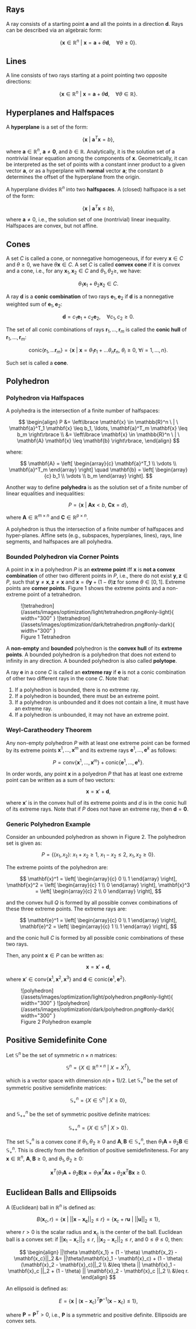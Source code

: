 ## Rays

A ray consists of a starting point $\mathbf{a}$ and all the points in a direction $\mathbf{d}$. Rays can be described via an algebraic form:

$$
\left\lbrace \mathbf{x} \in \mathbb{R}^n \ | \ \mathbf{x} = \mathbf{a} + \theta \mathbf{d}, \quad \forall \theta \geq 0 \right\rbrace.
$$

## Lines

A line consists of two rays starting at a point pointing two opposite directions:

$$
\left\lbrace \mathbf{x} \in \mathbb{R}^n \ | \ \mathbf{x} = \mathbf{a} + \theta \mathbf{d}, \quad \forall \theta \in \mathbb{R} \right\rbrace.
$$

## Hyperplanes and Halfspaces

A **hyperplane** is a set of the form:

$$
\left\lbrace \mathbf{x} \ | \ \mathbf{a}^T \mathbf{x} = b \right\rbrace,
$$

where $\mathbf{a} \in \mathbb{R}^n$, $\mathbf{a} \neq \mathbf{0}$, and $b \in \mathbb{R}$. Analytically, it is the solution set of a nontrivial linear equation among the components of 
$\mathbf{x}$. Geometrically, it can be interpreted as the set of points with a constant inner product to a given vector $\mathbf{a}$, or as a hyperplane with **normal** vector 
$\mathbf{a}$; the constant $b$ determines the offset of the hyperplane from the origin.

A hyperplane divides $\mathbb{R}^n$ into two **halfspaces**. A (closed) halfspace is a set of the form:

$$
\left\lbrace \mathbf{x} \ | \ \mathbf{a}^T \mathbf{x} \leq b \right\rbrace,
$$

where $\mathbf{a} \neq 0$, i.e., the solution set of one (nontrivial) linear inequality. Halfspaces are convex, but not affine.

## Cones

A set $C$ is called a cone, or nonnegative homogeneous, if for every $\mathbf{x} \in C$ and $\theta \geq 0$, we have $\theta \mathbf{x} \in C$. A set $C$ is called **convex cone**
if it is convex and a cone, i.e., for any $\mathbf{x}_1, \mathbf{x}_2 \in C$ and $\theta_1, \theta_2 \geq$, we have:

$$
\theta_1 \mathbf{x}_1 + \theta_2 \mathbf{x}_2 \in C.
$$

A ray $\mathbf{d}$ is a **conic combination** of two rays $\mathbf{e}_1, \mathbf{e}_2$ if $\mathbf{d}$ is a nonnegative weighted sum of $\mathbf{e}_1, \mathbf{e}_2$:

$$
\mathbf{d} = c_1 \mathbf{e}_1 + c_2 \mathbf{e}_2, \quad \forall c_1, c_2 \geq 0.
$$

The set of all conic combinations of rays $\mathbf{r}_1, \ldots, \mathbf{r}_m$ is called the **conic hull** of $\mathbf{r}_1, \ldots, \mathbf{r}_m$:

$$
\text{conic} \left\lbrace \mathbf{r}_1, \ldots \mathbf{r}_m \right\rbrace = \left\lbrace \mathbf{x} \ | \ \mathbf{x} = \theta_1 \mathbf{r}_1 + \ldots \theta_n \mathbf{r}_n, \ \theta_i \geq 0, \ \forall i = 1, \ldots, n \right\rbrace.
$$

Such set is called a **cone**.

## Polyhedron

### Polyhedron via Halfspaces

A polyhedra is the intersection of a finite number of halfspaces:

$$
\begin{align}
P &= \left\lbrace \mathbf{x} \in \mathbb{R}^n \ | \ \mathbf{a}^T_1 \mathbf{x} \leq b_1, \ldots, \mathbf{a}^T_m \mathbf{x} \leq b_m \right\rbrace \\
&= \left\lbrace \mathbf{x} \in \mathbb{R}^n \ | \ \mathbf{A} \mathbf{x} \leq \mathbf{b} \right\rbrace,
\end{align}
$$

where:

$$
\mathbf{A} = 
\left[
\begin{array}{c}
\mathbf{a}^T_1 \\
\vdots \\
\mathbf{a}^T_m
\end{array}
\right] \quad
\mathbf{b} = 
\left[
\begin{array}{c}
b_1 \\
\vdots \\
b_m
\end{array}
\right].
$$

Another way to define **polyhedra** is as the solution set of a finite number of linear equalities and inequalities:

$$
P = \left\lbrace \mathbf{x} \ | \ \mathbf{A} \mathbf{x} < b, \ \mathbf{C} \mathbf{x} = d \right\rbrace,
$$

where $\mathbf{A} \in \mathbb{R}^{m \times n}$ and $\mathbf{C} \in \mathbb{R}^{p \times n}$.

A polyhedron is thus the intersection of a finite number of halfspaces and hyper-planes. Affine sets (e.g., subspaces, hyperplanes, lines), rays, line segments, and 
halfspaces are all polyhedra.


### Bounded Polyhedron via Corner Points

A point in $\mathbf{x}$ in a polyhedron $P$ is an **extreme point** iff $\mathbf{x}$ is **not a convex combination** of other two different points in $P$, i.e., 
there do not exist $\mathbf{y}, \mathbf{z} \in P$, such that $\mathbf{y} \neq \mathbf{x}, \mathbf{z} \neq \mathbf{x}$ and $\mathbf{x} = \theta \mathbf{y} + (1 - \theta) \mathbf{z}$ for some $\theta \in \left[0, 1 \right]$. 
Extreme points are **corner points**. Figure 1 shows the extreme points and a non-extreme point of a tetrahedron.

<figure markdown>
  ![tetrahedron](/assets/images/optimization/light/tetrahedron.png#only-light){ width="300" }
  ![tetrahedron](/assets/images/optimization/dark/tetrahedron.png#only-dark){ width="300" }
  <figcaption>Figure 1 Tetrahedron</figcaption>
</figure>

A **non-empty** and **bounded** polyhedron is the **convex hull** of its **extreme points**. A bounded polyhedron is a polyhedron that does not extend to infinity in any direction. A bounded polyhedron is also called **polytope**.


A ray $\mathbf{e}$ in a cone $C$ is called an **extreme ray** if $\mathbf{e}$ is not a conic combination of other two different rays in the cone $C$. Note that:

1. If a polyhedron is bounded, there is no extreme ray.
2. If a polyhedron is bounded, there must be an extreme point.
3. If a polyhedron is unbounded and it does not contain a line, it must have an extreme ray.
4. If a polyhedron is unbounded, it may not have an extreme point.


### Weyl-Caratheodery Theorem

Any non-empty polyhedron $P$ with at least one extreme point can be formed by its extreme points $\mathbf{x}^1, \ldots, \mathbf{x}^m$ and its extreme rays $\mathbf{e}^1, \ldots, \mathbf{e}^k$ as follows:

$$
P = \text{conv}\left\lbrace \mathbf{x}^1, \ldots, \mathbf{x}^m \right\rbrace + \text{conic}\left\lbrace \mathbf{e}^1, \ldots, \mathbf{e}^k \right\rbrace.
$$

In order words, any point $\mathbf{x}$ in a polyedron $P$ that has at least one extreme point can be written as a sum of two vectors:

$$
\mathbf{x} = \mathbf{x}' + \mathbf{d},
$$

where $\mathbf{x}'$ is in the convex hull of its extreme points and $d$ is in the conic hull of its extreme rays. Note that if $P$ does not have an extreme ray, then $\mathbf{d} = \mathbf{0}$.


### Generic Polyhedron Example

Consider an unbounded polyhedron as shown in Figure 2. The polyhedron set is given as:

$$
P = \left\lbrace (x_1, x_2): \ x_1 + x_2 \geq 1, \ x_1 - x_2 \leq 2, \ x_1, x_2 \geq 0 \right\rbrace.
$$

The extreme points of the polyhedron are:

$$
\mathbf{x}^1 = 
\left[
\begin{array}{c}
0 \\ 
1
\end{array}
\right],
\mathbf{x}^2 = 
\left[
\begin{array}{c}
1 \\
0
\end{array}
\right],
\mathbf{x}^3 = 
\left[
\begin{array}{c}
2 \\ 
0
\end{array}
\right],
$$

and the convex hull $Q$ is formed by all possible convex combinations of these three extreme points. The extreme rays are:

$$
\mathbf{e}^1 = 
\left[
\begin{array}{c}
0 \\ 
1
\end{array}
\right],
\mathbf{e}^2 = 
\left[
\begin{array}{c}
1 \\ 
1
\end{array}
\right],
$$

and the conic hull $C$ is formed by all possible conic combinations of these two rays.

Then, any point $\mathbf{x} \in P$ can be written as:

$$
\mathbf{x} = \mathbf{x}' + \mathbf{d},
$$

where $\mathbf{x}' \in \text{conv}\left\lbrace \mathbf{x}^1, \mathbf{x}^2, \mathbf{x}^3 \right\rbrace$ and $\mathbf{d} \in \text{conic} \left\lbrace \mathbf{e}^1, \mathbf{e}^2 \right\rbrace$.


<figure markdown>
  ![polyhedron](/assets/images/optimization/light/polyhedron.png#only-light){ width="300" }
  ![polyhedron](/assets/images/optimization/dark/polyhedron.png#only-dark){ width="300" }
  <figcaption>Figure 2 Polyhedron example</figcaption>
</figure>


## Positive Semidefinite Cone

Let $\mathbb{S}^n$ be the set of symmetric $n \times n$ matrices:

$$
\mathbb{S}^n = \left\lbrace X \in \mathbb{R}^{n \times n} \ | \ X = X^T \right\rbrace,
$$

which is a vector space with dimension $n(n + 1)/2$. Let $\mathbb{S}^n_+$ be the set of symmetric positive semidefinite matrices:

$$
\mathbb{S}^n_+ = \left\lbrace X \in \mathbb{S}^n \ | \ X \geq 0 \right\rbrace,
$$

and $\mathbb{S}^n_{++}$ be the set of symmetric positive definite matrices:

$$
\mathbb{S}^n_{++} = \left\lbrace X \in \mathbb{S}^n \ | \ X > 0 \right\rbrace.
$$

The set $\mathbb{S}^n_+$ is a convex cone if $\theta_1, \theta_2 \geq 0$ and $\mathbf{A}, \mathbf{B} \in \mathbb{S}^n_+$, then $\theta_1 \mathbf{A} + \theta_2 \mathbf{B} \in \mathbb{S}^n_+$. This is directly from the definition of positive semidefiniteness. For any $\mathbf{x} \in \mathbb{R}^n$, $\mathbf{A}, \mathbf{B} \geq 0$, and $\theta_1, \theta_2 \geq 0$:

$$
\mathbf{x}^T \left( \theta_1 \mathbf{A} + \theta_2 \mathbf{B} \right) \mathbf{x} = \theta_1 \mathbf{x}^T \mathbf{A} \mathbf{x} + \theta_2 \mathbf{x}^T \mathbf{B} \mathbf{x} \geq 0.
$$

## Euclidean Balls and Ellipsoids

A (Euclidean) ball in $\mathbb{R}^n$ is defined as:

$$
B(\mathbf{x}_c, r) = \left\lbrace \mathbf{x} \ | \ ||\mathbf{x} - \mathbf{x_c}||_2 \leq r  \right\rbrace = \left\lbrace \mathbf{x}_c + r \mathbf{u} \ | \ ||\mathbf{u}||_2 \leq 1 \right\rbrace,
$$

where $r > 0$ is the scalar radius and $\mathbf{x}_c$ is the center of the ball. Euclidean ball is a convex set: if $||\mathbf{x}_1 - \mathbf{x}_c||_2 \leq r$, $||\mathbf{x}_2 - \mathbf{x}_c||_2 \leq r$, and $0 \leq \theta \leq 0$, then:

$$
\begin{align}
||\theta \mathbf{x_1} + (1 - \theta) \mathbf{x_2} - \mathbf{x_c}||_2 
&= ||\theta(\mathbf{x}_1 - \mathbf{x}_c) + (1 - \theta)(\mathbf{x}_2 -
\mathbf{x}_c)||_2 \\
&\leq \theta || \mathbf{x}_1 - \mathbf{x}_c ||_2 + (1 - \theta)
|| \mathbf{x}_2 - \mathbf{x}_c ||_2 \\
&\leq r.
\end{align}
$$

An ellipsoid is defined as:

$$
E = \left\lbrace \mathbf{x} \ | \ (\mathbf{x} - \mathbf{x}_c)^T \mathbf{P}^{-1} (\mathbf{x} - \mathbf{x}_c) \leq 1 \right\rbrace,
$$

where $\mathbf{P} = \mathbf{P}^T > 0$, i.e., $\mathbf{P}$ is a symmetric and positive definite. Ellipsoids are convex sets.